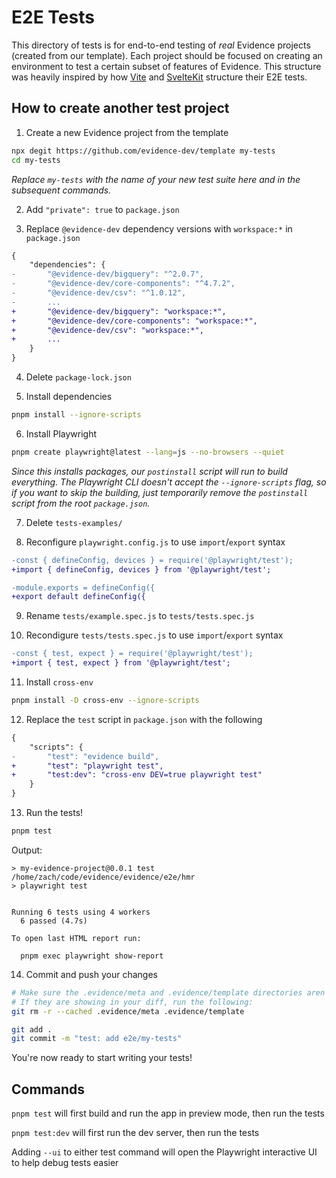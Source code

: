 # E2E Tests

This directory of tests is for end-to-end testing of _real_ Evidence projects (created from our template). Each project should be focused on creating an environment to test a certain subset of features of Evidence. This structure was heavily inspired by how [Vite](https://github.com/vitejs/vite/tree/main/playground) and [SvelteKit](https://github.com/sveltejs/kit/tree/main/packages/kit/test) structure their E2E tests.

## How to create another test project

1. Create a new Evidence project from the template

```sh
npx degit https://github.com/evidence-dev/template my-tests
cd my-tests
```

_Replace `my-tests` with the name of your new test suite here and in the subsequent commands._

2. Add `"private": true` to `package.json`

3. Replace `@evidence-dev` dependency versions with `workspace:*` in `package.json`

```diff
{
	"dependencies": {
-		"@evidence-dev/bigquery": "^2.0.7",
-		"@evidence-dev/core-components": "^4.7.2",
-		"@evidence-dev/csv": "^1.0.12",
-		...
+		"@evidence-dev/bigquery": "workspace:*",
+		"@evidence-dev/core-components": "workspace:*",
+		"@evidence-dev/csv": "workspace:*",
+		...
	}
}

```

4. Delete `package-lock.json`

5. Install dependencies

```sh
pnpm install --ignore-scripts
```

6. Install Playwright

```sh
pnpm create playwright@latest --lang=js --no-browsers --quiet
```

_Since this installs packages, our `postinstall` script will run to build everything. The Playwright CLI doesn't accept the `--ignore-scripts` flag, so if you want to skip the building, just temporarily remove the `postinstall` script from the root `package.json`._

7. Delete `tests-examples/`

8. Reconfigure `playwright.config.js` to use `import`/`export` syntax

```diff
-const { defineConfig, devices } = require('@playwright/test');
+import { defineConfig, devices } from '@playwright/test';
```

```diff
-module.exports = defineConfig({
+export default defineConfig({
```

9. Rename `tests/example.spec.js` to `tests/tests.spec.js`

10. Recondigure `tests/tests.spec.js` to use `import`/`export` syntax

```diff
-const { test, expect } = require('@playwright/test');
+import { test, expect } from '@playwright/test';
```

11. Install `cross-env`

```sh
pnpm install -D cross-env --ignore-scripts
```

12. Replace the `test` script in `package.json` with the following

```diff
{
	"scripts": {
-		"test": "evidence build",
+		"test": "playwright test",
+		"test:dev": "cross-env DEV=true playwright test"
	}
}
```

13. Run the tests!

```sh
pnpm test
```

Output:

```
> my-evidence-project@0.0.1 test /home/zach/code/evidence/evidence/e2e/hmr
> playwright test


Running 6 tests using 4 workers
  6 passed (4.7s)

To open last HTML report run:

  pnpm exec playwright show-report
```

14. Commit and push your changes

```sh
# Make sure the .evidence/meta and .evidence/template directories aren't committed, they should be in the .gitignore
# If they are showing in your diff, run the following:
git rm -r --cached .evidence/meta .evidence/template

git add .
git commit -m "test: add e2e/my-tests"
```

You're now ready to start writing your tests!

## Commands

`pnpm test` will first build and run the app in preview mode, then run the tests

`pnpm test:dev` will first run the dev server, then run the tests

Adding `--ui` to either test command will open the Playwright interactive UI to help debug tests easier
